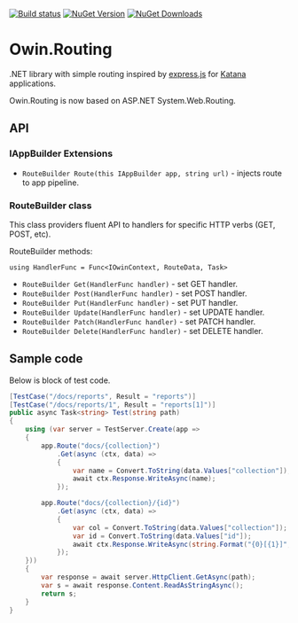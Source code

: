 [![Build status](https://ci.appveyor.com/api/projects/status/157su7epxuv23rxj)](https://ci.appveyor.com/project/sergeyt/owin-routing)
[![NuGet Version](http://img.shields.io/nuget/v/Owin.Routing.svg?style=flat)](https://www.nuget.org/packages/Owin.Routing/)
[![NuGet Downloads](http://img.shields.io/nuget/dt/Owin.Routing.svg?style=flat)](https://www.nuget.org/packages/Owin.Routing/)

# Owin.Routing

.NET library with simple routing inspired by [express.js](http://expressjs.com/)
for [Katana](https://katanaproject.codeplex.com/) applications.

Owin.Routing is now based on ASP.NET System.Web.Routing.

## API

### IAppBuilder Extensions

* `RouteBuilder Route(this IAppBuilder app, string url)` - injects route to app pipeline.

### RouteBuilder class

This class providers fluent API to handlers for specific HTTP verbs (GET, POST, etc).

RouteBuilder methods:

`using HandlerFunc = Func<IOwinContext, RouteData, Task>`

* `RouteBuilder Get(HandlerFunc handler)` - set GET handler.
* `RouteBuilder Post(HandlerFunc handler)` - set POST handler.
* `RouteBuilder Put(HandlerFunc handler)` - set PUT handler.
* `RouteBuilder Update(HandlerFunc handler)` - set UPDATE handler.
* `RouteBuilder Patch(HandlerFunc handler)` - set PATCH handler.
* `RouteBuilder Delete(HandlerFunc handler)` - set DELETE handler.

## Sample code

Below is block of test code.

```c#
[TestCase("/docs/reports", Result = "reports")]
[TestCase("/docs/reports/1", Result = "reports[1]")]
public async Task<string> Test(string path)
{
	using (var server = TestServer.Create(app =>
	{
		app.Route("docs/{collection}")
			.Get(async (ctx, data) =>
			{
				var name = Convert.ToString(data.Values["collection"]);
				await ctx.Response.WriteAsync(name);
			});

		app.Route("docs/{collection}/{id}")
			.Get(async (ctx, data) =>
			{
				var col = Convert.ToString(data.Values["collection"]);
				var id = Convert.ToString(data.Values["id"]);
				await ctx.Response.WriteAsync(string.Format("{0}[{1}]", col, id));
			});
	}))
	{
		var response = await server.HttpClient.GetAsync(path);
		var s = await response.Content.ReadAsStringAsync();
		return s;
	}
}
```
